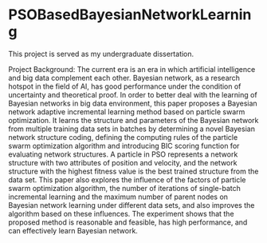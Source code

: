 # PSOBasedBayesianNetworkLearning
This project is served as my undergraduate dissertation.

Project Background:
The current era is an era in which artificial intelligence and big data complement each other. Bayesian network, as a research hotspot in the field of AI, has good performance under the condition of uncertainty and theoretical proof. In order to better deal with the learning of Bayesian networks in big data environment, this paper proposes a Bayesian network adaptive incremental learning method based on particle swarm optimization. It learns the structure and parameters of the Bayesian network from multiple training data sets in batches by determining a novel Bayesian network structure coding, defining the computing rules of the particle swarm optimization algorithm and introducing BIC scoring function for evaluating network structures. A particle in PSO represents a network structure with two attributes of position and velocity, and the network structure with the highest fitness value is the best trained structure from the data set. This paper also explores the influence of the factors of particle swarm optimization algorithm, the number of iterations of single-batch incremental learning and the maximum number of parent nodes on Bayesian network learning under different data sets, and also improves the algorithm based on these influences. The experiment shows that the proposed method is reasonable and feasible, has high performance, and can effectively learn Bayesian network.
